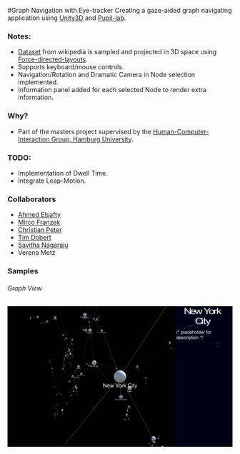 #Graph Navigation with Eye-tracker
Creating a gaze-aided graph navigating application using [Unity3D](https://unity3d.com/) and [Pupil-lab](https://github.com/pupil-labs/pupil).

### Notes:
* [Dataset](https://snap.stanford.edu/data/#wikipedia) from wikipedia is sampled and projected in 3D space using [Force-directed-layouts](https://en.wikipedia.org/wiki/Force-directed_graph_drawing). 
* Supports keyboard/mouse controls.
* Navigation/Rotation and Dramatic Camera in Node selection implemented.
* Information panel added for each selected Node to render extra information.

### Why?
* Part of the masters project supervised by the [Human-Computer-Interaction Group, Hamburg University](https://www.inf.uni-hamburg.de/en/inst/ab/hci.html).

### TODO:
* Implementation of Dwell Time.
* Integrate Leap-Motion.

### Collaborators
* [Ahmed Elsafty](https://github.com/Saftophobia)
* [Mirco Franzek](https://github.com/ablx) 
* [Christian Peter](https://github.com/ChristianPe)
* [Tim Dobert](https://github.com/Taldops)
* [Savitha Nagaraju](https://github.com/SavithaNagaraju)
* Verena Metz

### Samples
###### Graph View
![Sample](https://raw.githubusercontent.com/Saftophobia/graph-viz-eye-tracker/master/util/readme/scrnsht_19_aug.png)
